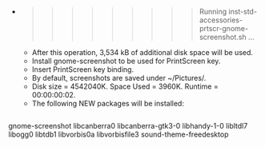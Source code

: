 * >>>>>>>>> Running inst-std-accessories-prtscr-gnome-screenshot.sh ...
  * After this operation, 3,534 kB of additional disk space will be used.
  * Install gnome-screenshot to be used for PrintScreen key.
  * Insert PrintScreen key binding.
  * By default, screenshots are saved under ~/Pictures/.
  * Disk size = 4542040K. Space Used = 3960K. Runtime = 00:00:00:02.
  * The following NEW packages will be installed:
  ```bash
gnome-screenshot libcanberra0 libcanberra-gtk3-0 libhandy-1-0 libltdl7
libogg0 libtdb1 libvorbis0a libvorbisfile3 sound-theme-freedesktop
  ```
